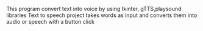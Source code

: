 This program convert text into voice by using tkinter, gTTS,playsound libraries
Text to speech project takes words as input and converts them into audio or speech with a button click
